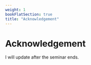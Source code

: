 ```yaml
---
weight: 1
bookFlatSection: true
title: "Acknowledgement"
---
```


# Acknowledgement

I will update after the seminar ends.
